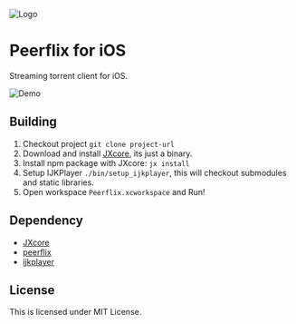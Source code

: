![Logo](https://github.com/siuying/peerflix-ios/blob/master/web/logo_bigger.png?raw=true)

# Peerflix for iOS

Streaming torrent client for iOS.

![Demo](https://github.com/siuying/peerflix-ios/blob/master/web/peerflix.gif?raw=true)

## Building

1. Checkout project ``git clone project-url``
2. Download and install [JXcore](http://jxcore.com/downloads/), its just a binary.
3. Install npm package with JXcore: ``jx install``
4. Setup IJKPlayer ``./bin/setup_ijkplayer``, this will checkout submodules and
static libraries.
5. Open workspace ``Peerflix.xcworkspace`` and Run!

## Dependency

- [JXcore](http://jxcore.com/home/)
- [peerflix](https://github.com/mafintosh/peerflix)
- [ijkplayer](https://github.com/Bilibili/ijkplayer)

## License

This is licensed under MIT License.
